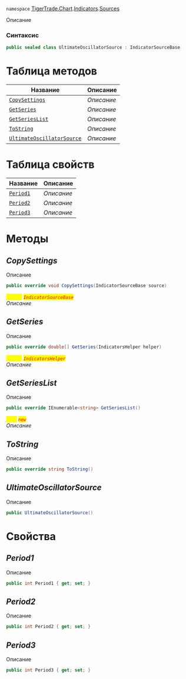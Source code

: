 
`namespace` [TigerTrade.Chart](../../../TigerTrade.Chart.md).[Indicators](../../../TigerTrade.Chart/Indicators.md).[Sources](../../../TigerTrade.Chart/Indicators/Sources.md)


Описание

### Синтаксис
```csharp
public sealed class UltimateOscillatorSource : IndicatorSourceBase
```


# Таблица методов
| Название | Описание |
| --- | --- |
| [`CopySettings`](./UltimateOscillatorSource.cs/Методы/CopySettings.md) | *Описание* |
| [`GetSeries`](./UltimateOscillatorSource.cs/Методы/GetSeries.md) | *Описание* |
| [`GetSeriesList`](./UltimateOscillatorSource.cs/Методы/GetSeriesList.md) | *Описание* |
| [`ToString`](./UltimateOscillatorSource.cs/Методы/ToString.md) | *Описание* |
| [`UltimateOscillatorSource`](./UltimateOscillatorSource.cs/Методы/UltimateOscillatorSource.md) | *Описание* |

# Таблица свойств
| Название | Описание |
| --- | --- |
| [`Period1`](./UltimateOscillatorSource.cs/Свойства/Period1.md) | *Описание* |
| [`Period2`](./UltimateOscillatorSource.cs/Свойства/Period2.md) | *Описание* |
| [`Period3`](./UltimateOscillatorSource.cs/Свойства/Period3.md) | *Описание* |





# Методы

## *CopySettings*
Описание

```csharp
public override void CopySettings(IndicatorSourceBase source)
```

<mark style="color:yellow;">`source`</mark> <mark style="color:red;">*`IndicatorSourceBase`*</mark>  
 *Описание*  



## *GetSeries*
Описание

```csharp
public override double[] GetSeries(IndicatorsHelper helper)
```
<mark style="color:yellow;">`helper`</mark> <mark style="color:red;">*`IndicatorsHelper`*</mark>  
 *Описание*  



## *GetSeriesList*
Описание

```csharp
public override IEnumerable<string> GetSeriesList()
```
<mark style="color:yellow;">`List`</mark> <mark style="color:red;">*`new`*</mark>  
 *Описание*  



## *ToString*
Описание

```csharp
public override string ToString()
```


## *UltimateOscillatorSource*
Описание

```csharp
public UltimateOscillatorSource()
```

# Свойства

## *Period1*
Описание

```csharp
public int Period1 { get; set; }
```

## *Period2*
Описание

```csharp
public int Period2 { get; set; }
```

## *Period3*
Описание

```csharp
public int Period3 { get; set; }
```

